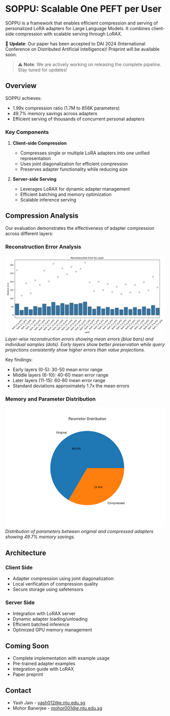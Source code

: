 # SOPPU: Scalable One PEFT per User

SOPPU is a framework that enables efficient compression and serving of personalized LoRA adapters for Large Language Models. It combines client-side compression with scalable serving through LoRAX.

🎉 **Update**: Our paper has been accepted to DAI 2024 (International Conference on Distributed Artificial Intelligence)! Preprint will be available soon.

> ⚠️ **Note**: We are actively working on releasing the complete pipeline. Stay tuned for updates!

## Overview

SOPPU achieves:
- 1.99x compression ratio (1.7M to 856K parameters)
- 49.7% memory savings across adapters 
- Efficient serving of thousands of concurrent personal adapters

### Key Components

1. **Client-side Compression**
   - Compresses single or multiple LoRA adapters into one unified representation
   - Uses joint diagonalization for efficient compression
   - Preserves adapter functionality while reducing size

2. **Server-side Serving** 
   - Leverages LoRAX for dynamic adapter management
   - Efficient batching and memory optimization
   - Scalable inference serving


## Compression Analysis

Our evaluation demonstrates the effectiveness of adapter compression across different layers:

### Reconstruction Error Analysis
![Reconstruction Error](compression_analysis/reconstruction_errors.png)
*Layer-wise reconstruction errors showing mean errors (blue bars) and individual samples (dots). Early layers show better preservation while query projections consistently show higher errors than value projections.*

Key findings:
- Early layers (0-5): 30-50 mean error range
- Middle layers (6-10): 40-60 mean error range
- Later layers (11-15): 60-80 mean error range
- Standard deviations approximately 1.7x the mean errors

### Memory and Parameter Distribution
![Parameter Distribution](compression_analysis/params_comparison.png)
*Distribution of parameters between original and compressed adapters showing 49.7% memory savings.*

## Architecture

### Client Side
- Adapter compression using joint diagonalization
- Local verification of compression quality
- Secure storage using safetensors

### Server Side
- Integration with LoRAX server
- Dynamic adapter loading/unloading
- Efficient batched inference
- Optimized GPU memory management

## Coming Soon
- Complete implementation with example usage
- Pre-trained adapter examples
- Integration guide with LoRAX
- Paper preprint

## Contact

- Yash Jain - yash012@e.ntu.edu.sg
- Mohor Banerjee - mohor001@e.ntu.edu.sg
